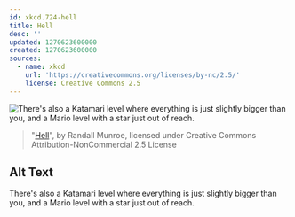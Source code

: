 ```yaml
---
id: xkcd.724-hell
title: Hell
desc: ''
updated: 1270623600000
created: 1270623600000
sources:
  - name: xkcd
    url: 'https://creativecommons.org/licenses/by-nc/2.5/'
    license: Creative Commons 2.5
---
```

![There's also a Katamari level where everything is just slightly bigger than you, and a Mario level with a star just out of reach.](https://imgs.xkcd.com/comics/hell.png)
> "[Hell](https://xkcd.com/724/)", by Randall Munroe, licensed under Creative Commons Attribution-NonCommercial 2.5 License

## Alt Text
There's also a Katamari level where everything is just slightly bigger than you, and a Mario level with a star just out of reach.
